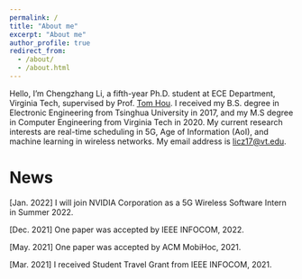 ```yaml
---
permalink: /
title: "About me"
excerpt: "About me"
author_profile: true
redirect_from: 
  - /about/
  - /about.html
---
```


Hello, I’m Chengzhang Li, a fifth-year Ph.D. student at ECE Department, Virginia Tech, supervised by Prof. [Tom Hou](https://www.cnsr.ictas.vt.edu/THou.html/). I received my B.S. degree in Electronic Engineering from Tsinghua University in 2017, and my M.S degree in Computer Engineering from Virginia Tech in 2020. My current research interests are real-time scheduling in 5G, Age of Information (AoI), and machine learning in wireless networks. My email address is licz17@vt.edu.

News
======
\[Jan. 2022\] I will join NVIDIA Corporation as a 5G Wireless Software Intern in Summer 2022.

\[Dec. 2021\] One paper was accepted by IEEE INFOCOM, 2022.

\[May. 2021\] One paper was accepted by ACM MobiHoc, 2021.

\[Mar. 2021\] I received Student Travel Grant from IEEE INFOCOM, 2021.


